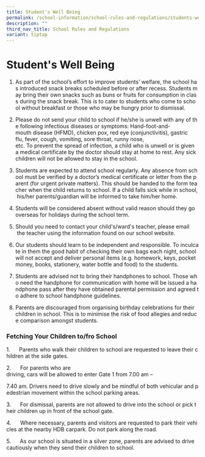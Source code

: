 ```yaml
---
title: Student's Well Being
permalink: /school-information/school-rules-and-regulations/students-well-being/
description: ""
third_nav_title: School Rules and Regulations
variant: tiptap
---
```

<h1><strong>Student's Well Being</strong></h1>
<ol data-tight="true" class="tight">
<li>
<p>As&nbsp;part&nbsp;of&nbsp;the&nbsp;school’s&nbsp;effort&nbsp;to&nbsp;improve&nbsp;students’&nbsp;welfare,&nbsp;the&nbsp;school&nbsp;has&nbsp;introduced&nbsp;snack&nbsp;breaks&nbsp;scheduled&nbsp;before&nbsp;or&nbsp;after&nbsp;recess.&nbsp;Students&nbsp;may&nbsp;bring&nbsp;their&nbsp;own&nbsp;snacks&nbsp;such&nbsp;as&nbsp;buns&nbsp;or&nbsp;fruits&nbsp;for&nbsp;consumption&nbsp;in&nbsp;class&nbsp;during&nbsp;the&nbsp;snack&nbsp;break.&nbsp;This&nbsp;is&nbsp;to&nbsp;cater&nbsp;to&nbsp;students&nbsp;who&nbsp;come&nbsp;to&nbsp;school&nbsp;without&nbsp;breakfast&nbsp;or&nbsp;those&nbsp;who&nbsp;may&nbsp;be&nbsp;hungry&nbsp;prior&nbsp;to&nbsp;dismissal.</p>
</li>
<li>
<p>Please&nbsp;do&nbsp;not&nbsp;send&nbsp;your&nbsp;child&nbsp;to&nbsp;school&nbsp;if&nbsp;he/she&nbsp;is&nbsp;unwell&nbsp;with&nbsp;any&nbsp;of&nbsp;the&nbsp;following&nbsp;infectious&nbsp;diseases&nbsp;or&nbsp;symptoms:&nbsp;Hand-foot-and-mouth&nbsp;disease&nbsp;(HFMD),&nbsp;chicken&nbsp;pox,&nbsp;red&nbsp;eye&nbsp;(conjunctivitis),&nbsp;gastric
flu,&nbsp;fever,&nbsp;cough,&nbsp;vomiting, sore&nbsp;throat,&nbsp;runny&nbsp;nose,
etc.&nbsp;To&nbsp;prevent&nbsp;the&nbsp;spread&nbsp;of&nbsp;infection,&nbsp;a&nbsp;child&nbsp;who&nbsp;is&nbsp;unwell&nbsp;or&nbsp;is&nbsp;given&nbsp;a&nbsp;medical&nbsp;certificate&nbsp;by&nbsp;the&nbsp;doctor&nbsp;should&nbsp;stay&nbsp;at&nbsp;home&nbsp;to&nbsp;rest.&nbsp;Any&nbsp;sick&nbsp;children&nbsp;will&nbsp;not&nbsp;be&nbsp;allowed&nbsp;to&nbsp;stay&nbsp;in&nbsp;the&nbsp;school.</p>
</li>
<li>
<p>Students&nbsp;are&nbsp;expected&nbsp;to&nbsp;attend&nbsp;school&nbsp;regularly.&nbsp;Any&nbsp;absence&nbsp;from&nbsp;school&nbsp;must&nbsp;be&nbsp;verified&nbsp;by&nbsp;a&nbsp;doctor’s&nbsp;medical&nbsp;certificate&nbsp;or&nbsp;letter&nbsp;from&nbsp;the&nbsp;parent&nbsp;(for&nbsp;urgent&nbsp;private&nbsp;matters).&nbsp;This&nbsp;should&nbsp;be&nbsp;handed&nbsp;to&nbsp;the&nbsp;form&nbsp;teacher&nbsp;when&nbsp;the&nbsp;child&nbsp;returns&nbsp;to&nbsp;school.&nbsp;If&nbsp;a&nbsp;child&nbsp;falls&nbsp;sick&nbsp;while&nbsp;in&nbsp;school,&nbsp;his/her&nbsp;parents/guardian&nbsp;will&nbsp;be&nbsp;informed&nbsp;to&nbsp;take&nbsp;him/her&nbsp;home.</p>
</li>
<li>
<p>Students&nbsp;will&nbsp;be&nbsp;considered&nbsp;absent&nbsp;without&nbsp;valid&nbsp;reason&nbsp;should&nbsp;they&nbsp;go&nbsp;overseas&nbsp;for&nbsp;holidays&nbsp;during&nbsp;the&nbsp;school&nbsp;term.</p>
</li>
<li>
<p>Should you need to contact your child's/ward's teacher, please email &nbsp;the&nbsp;teacher&nbsp;using&nbsp;the&nbsp;information&nbsp;found&nbsp;on&nbsp;our&nbsp;school&nbsp;website.</p>
</li>
<li>
<p>Our&nbsp;students&nbsp;should&nbsp;learn&nbsp;to&nbsp;be&nbsp;independent&nbsp;and&nbsp;responsible.&nbsp;To&nbsp;inculcate&nbsp;in&nbsp;them&nbsp;the&nbsp;good&nbsp;habit&nbsp;of&nbsp;checking&nbsp;their&nbsp;own&nbsp;bags&nbsp;each&nbsp;night,&nbsp;school&nbsp;will&nbsp;not&nbsp;accept&nbsp;and&nbsp;deliver&nbsp;personal&nbsp;items&nbsp;(e.g.&nbsp;homework,&nbsp;keys,&nbsp;pocket&nbsp;money,&nbsp;books,&nbsp;stationery,&nbsp;water&nbsp;bottle&nbsp;and&nbsp;food)&nbsp;to&nbsp;the&nbsp;students.</p>
</li>
<li>
<p>Students&nbsp;are&nbsp;advised&nbsp;not&nbsp;to&nbsp;bring&nbsp;their&nbsp;handphones&nbsp;to&nbsp;school.&nbsp;Those&nbsp;who&nbsp;need&nbsp;the&nbsp;handphone&nbsp;for&nbsp;communication&nbsp;with&nbsp;home&nbsp;will&nbsp;be&nbsp;issued&nbsp;a&nbsp;handphone&nbsp;pass&nbsp;after&nbsp;they&nbsp;have&nbsp;obtained&nbsp;parental&nbsp;permission&nbsp;and&nbsp;agreed&nbsp;to&nbsp;adhere&nbsp;to&nbsp;school&nbsp;handphone&nbsp;guidelines.</p>
</li>
<li>
<p>Parents&nbsp;are&nbsp;discouraged&nbsp;from&nbsp;organising&nbsp;birthday&nbsp;celebrations&nbsp;for&nbsp;their&nbsp;children&nbsp;in&nbsp;school.&nbsp;This&nbsp;is&nbsp;to&nbsp;minimise&nbsp;the&nbsp;risk&nbsp;of&nbsp;food&nbsp;allegies&nbsp;and&nbsp;reduce&nbsp;comparison&nbsp;amongst&nbsp;students.</p>
</li>
</ol>
<h3>Fetching Your Children to/fro School</h3>
<p>1.&nbsp;&nbsp;&nbsp;&nbsp;&nbsp;&nbsp;Parents&nbsp;who&nbsp;walk&nbsp;their&nbsp;children&nbsp;to&nbsp;school&nbsp;are&nbsp;requested&nbsp;to&nbsp;leave&nbsp;their&nbsp;children&nbsp;at&nbsp;the&nbsp;side&nbsp;gates.</p>
<p>2.&nbsp;&nbsp;&nbsp;&nbsp;&nbsp;&nbsp;For&nbsp;parents&nbsp;who&nbsp;are
driving,&nbsp;cars&nbsp;will&nbsp;be&nbsp;allowed&nbsp;to&nbsp;enter&nbsp;Gate&nbsp;1&nbsp;from&nbsp;7.00
am&nbsp;–</p>
<p>7.40&nbsp;am.&nbsp;Drivers&nbsp;need&nbsp;to&nbsp;drive&nbsp;slowly&nbsp;and&nbsp;be&nbsp;mindful&nbsp;of&nbsp;both&nbsp;vehicular&nbsp;and&nbsp;pedestrian&nbsp;movement&nbsp;within&nbsp;the&nbsp;school&nbsp;parking&nbsp;areas.</p>
<p>3.&nbsp;&nbsp;&nbsp;&nbsp;&nbsp;&nbsp;For&nbsp;dismissal,&nbsp;parents&nbsp;are&nbsp;not&nbsp;allowed&nbsp;to&nbsp;drive&nbsp;into&nbsp;the&nbsp;school&nbsp;or&nbsp;pick&nbsp;their&nbsp;children&nbsp;up
in&nbsp;front&nbsp;of&nbsp;the&nbsp;school&nbsp;gate.</p>
<p>4.&nbsp;&nbsp;&nbsp;&nbsp;&nbsp;&nbsp;Where&nbsp;necessary,&nbsp;parents&nbsp;and&nbsp;visitors&nbsp;are&nbsp;requested&nbsp;to&nbsp;park&nbsp;their&nbsp;vehicles&nbsp;at&nbsp;the&nbsp;nearby&nbsp;HDB&nbsp;carpark.&nbsp;Do&nbsp;not&nbsp;park&nbsp;along&nbsp;the&nbsp;road.</p>
<p>5.&nbsp;&nbsp;&nbsp;&nbsp;&nbsp;&nbsp;As&nbsp;our&nbsp;school&nbsp;is&nbsp;situated&nbsp;in&nbsp;a&nbsp;silver&nbsp;zone,&nbsp;parents&nbsp;are&nbsp;advised&nbsp;to&nbsp;drive&nbsp;cautiously&nbsp;when&nbsp;they&nbsp;send&nbsp;their&nbsp;children&nbsp;to&nbsp;school.</p>